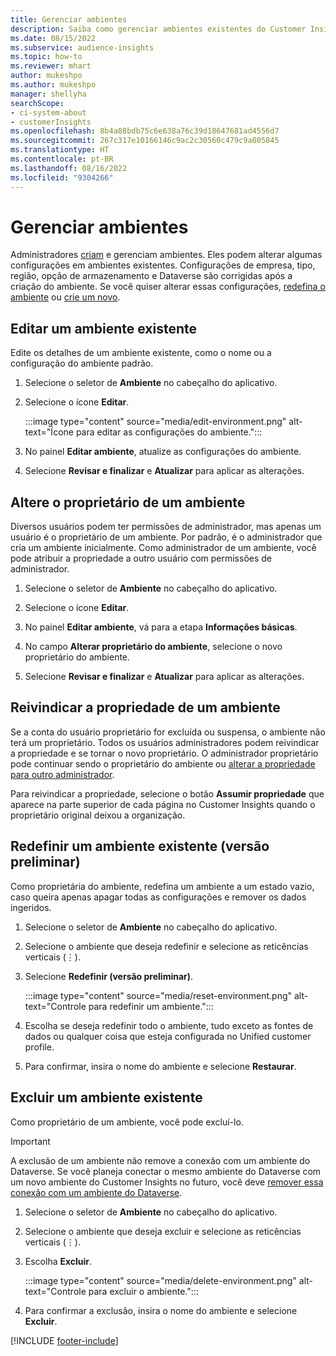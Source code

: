 ```yaml
---
title: Gerenciar ambientes
description: Saiba como gerenciar ambientes existentes do Customer Insights como administrador.
ms.date: 08/15/2022
ms.subservice: audience-insights
ms.topic: how-to
ms.reviewer: mhart
author: mukeshpo
ms.author: mukeshpo
manager: shellyha
searchScope:
- ci-system-about
- customerInsights
ms.openlocfilehash: 8b4a88bdb75c6e638a76c39d18647681ad4556d7
ms.sourcegitcommit: 267c317e10166146c9ac2c30560c479c9a005845
ms.translationtype: HT
ms.contentlocale: pt-BR
ms.lasthandoff: 08/16/2022
ms.locfileid: "9304266"
---
```

# <a name="manage-environments"></a>Gerenciar ambientes

Administradores [criam](create-environment.md) e gerenciam ambientes. Eles podem alterar algumas configurações em ambientes existentes. Configurações de empresa, tipo, região, opção de armazenamento e Dataverse são corrigidas após a criação do ambiente. Se você quiser alterar essas configurações, [redefina o ambiente](#reset-an-existing-environment-preview) ou [crie um novo](create-environment.md).

## <a name="edit-an-existing-environment"></a>Editar um ambiente existente

Edite os detalhes de um ambiente existente, como o nome ou a configuração do ambiente padrão.

1. Selecione o seletor de **Ambiente** no cabeçalho do aplicativo.

1. Selecione o ícone **Editar**.

   :::image type="content" source="media/edit-environment.png" alt-text="Ícone para editar as configurações do ambiente.":::

1. No painel **Editar ambiente**, atualize as configurações do ambiente.

1. Selecione **Revisar e finalizar** e **Atualizar** para aplicar as alterações.

## <a name="change-the-owner-of-an-environment"></a>Altere o proprietário de um ambiente

Diversos usuários podem ter permissões de administrador, mas apenas um usuário é o proprietário de um ambiente. Por padrão, é o administrador que cria um ambiente inicialmente. Como administrador de um ambiente, você pode atribuir a propriedade a outro usuário com permissões de administrador.

1. Selecione o seletor de **Ambiente** no cabeçalho do aplicativo.

1. Selecione o ícone **Editar**.

1. No painel **Editar ambiente**, vá para a etapa **Informações básicas**.

1. No campo **Alterar proprietário do ambiente**, selecione o novo proprietário do ambiente.  

1. Selecione **Revisar e finalizar** e **Atualizar** para aplicar as alterações.

## <a name="claim-ownership-of-an-environment"></a>Reivindicar a propriedade de um ambiente

Se a conta do usuário proprietário for excluída ou suspensa, o ambiente não terá um proprietário. Todos os usuários administradores podem reivindicar a propriedade e se tornar o novo proprietário. O administrador proprietário pode continuar sendo o proprietário do ambiente ou [alterar a propriedade para outro administrador](#change-the-owner-of-an-environment).

Para reivindicar a propriedade, selecione o botão **Assumir propriedade** que aparece na parte superior de cada página no Customer Insights quando o proprietário original deixou a organização.

## <a name="reset-an-existing-environment-preview"></a>Redefinir um ambiente existente (versão preliminar)

Como proprietária do ambiente, redefina um ambiente a um estado vazio, caso queira apenas apagar todas as configurações e remover os dados ingeridos.

1. Selecione o seletor de **Ambiente** no cabeçalho do aplicativo.

1. Selecione o ambiente que deseja redefinir e selecione as reticências verticais (&vellip;).

1. Selecione **Redefinir (versão preliminar)**.

   :::image type="content" source="media/reset-environment.png" alt-text="Controle para redefinir um ambiente.":::

1. Escolha se deseja redefinir todo o ambiente, tudo exceto as fontes de dados ou qualquer coisa que esteja configurada no Unified customer profile.

1. Para confirmar, insira o nome do ambiente e selecione **Restaurar**.

## <a name="delete-an-existing-environment"></a>Excluir um ambiente existente

Como proprietário de um ambiente, você pode excluí-lo.

> [!IMPORTANT]
> A exclusão de um ambiente não remove a conexão com um ambiente do Dataverse. Se você planeja conectar o mesmo ambiente do Dataverse com um novo ambiente do Customer Insights no futuro, você deve [remover essa conexão com um ambiente do Dataverse](customer-insights-dataverse.md#remove-an-existing-connection-to-a-dataverse-environment).

1. Selecione o seletor de **Ambiente** no cabeçalho do aplicativo.

1. Selecione o ambiente que deseja excluir e selecione as reticências verticais (&vellip;). 

1. Escolha **Excluir**.

   :::image type="content" source="media/delete-environment.png" alt-text="Controle para excluir o ambiente.":::

1. Para confirmar a exclusão, insira o nome do ambiente e selecione **Excluir**.

[!INCLUDE [footer-include](includes/footer-banner.md)]
